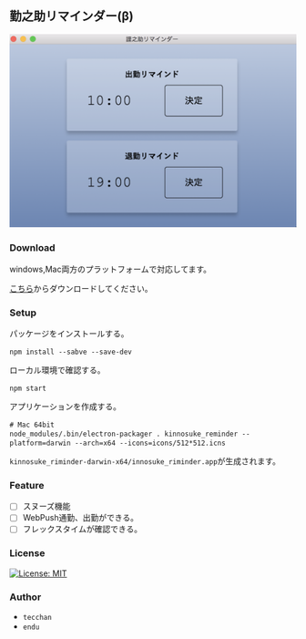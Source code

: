 ## 勤之助リマインダー(β)


![sample.png](https://github.com/Fendo181/kinnosuke_reminder/blob/master/pic/sample.png)

### Download

windows,Mac両方のプラットフォームで対応してます。

[こちら](https://www.dropbox.com/sh/ze0cba8n7mgbfth/AAATf9J0dS4fdRVW1Ktl7Xupa?dl=0)からダウンロードしてください。

### Setup

パッケージをインストールする。

```
npm install --sabve --save-dev
```

ローカル環境で確認する。

```
npm start
```

アプリケーションを作成する。

```
# Mac 64bit
node_modules/.bin/electron-packager . kinnosuke_reminder --platform=darwin --arch=x64 --icons=icons/512*512.icns
```

`kinnosuke_riminder-darwin-x64/innosuke_riminder.app`が生成されます。

### Feature

- [ ] スヌーズ機能
- [ ] WebPush通勤、出勤ができる。
- [ ] フレックスタイムが確認できる。

### License

[![License: MIT](https://img.shields.io/badge/License-MIT-yellow.svg)](https://opensource.org/licenses/MIT)

### Author

- `tecchan`
- `endu`




